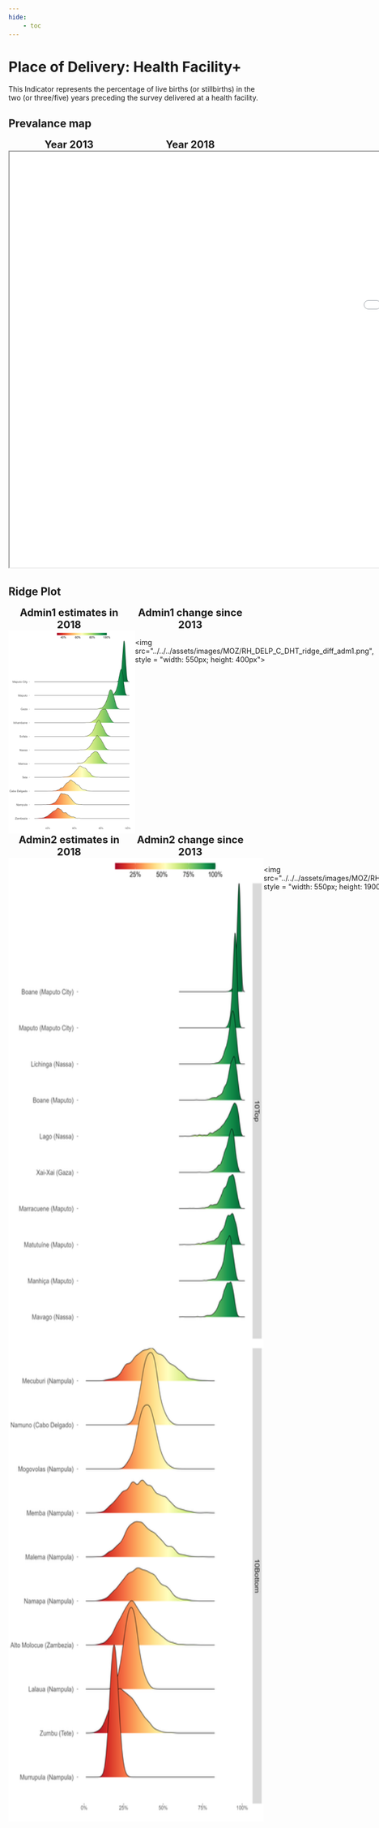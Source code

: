```yaml
---
hide:
    - toc
---
```

# Place of Delivery: Health Facility+

This Indicator represents the percentage of live births (or stillbirths) in the two (or three/five) years preceding the survey delivered at a health facility.

## Prevalance map

<div style="width: 95%; display:grid; grid-template-columns: repeat(2, 1fr); gap: 0px; text-align:center; font-weight:bold;x">
  <div style="font-size: 20px">Year 2013</div>
  <div style="font-size: 20px">Year 2018</div>
</div>

<iframe src="../../../assets/images/MOZ/RH_DELP_C_DHT_detail.html" style = "width: 2000px; height: 820px"></iframe>

## Ridge Plot

<div style="width: 95%; display:grid; grid-template-columns: repeat(2, 1fr); gap: 0px; text-align:center; font-weight:bold;x">
  <div style="font-size: 20px">Admin1 estimates in 2018</div>
  <div style="font-size: 20px">Admin1 change since 2013</div>
</div>

<div style="display: flex">
<img src="../../../assets/images/MOZ/RH_DELP_C_DHT_ridge_adm1.png", style = "width: 550px; height: 400px">

<img src="../../../assets/images/MOZ/RH_DELP_C_DHT_ridge_diff_adm1.png", style = "width: 550px; height: 400px">

</div>
<div> </div>
<div> </div>
<div> </div>
<div> </div>
<div> </div>
<div> </div>
<div> </div>
<div> </div>

<div style="width: 95%; display:grid; grid-template-columns: repeat(2, 1fr); gap: 0px; text-align:center; font-weight:bold;x">
  <div style="font-size: 20px">Admin2 estimates in 2018</div>
  <div style="font-size: 20px">Admin2 change since 2013</div>
</div>

<div style="display: flex">
<img src="../../../assets/images/MOZ/RH_DELP_C_DHT_ridge_adm2.png", style = "width: 550px; height: 1900px">

<img src="../../../assets/images/MOZ/RH_DELP_C_DHT_ridge_diff_adm2.png", style = "width: 550px; height: 1900px">

</div>